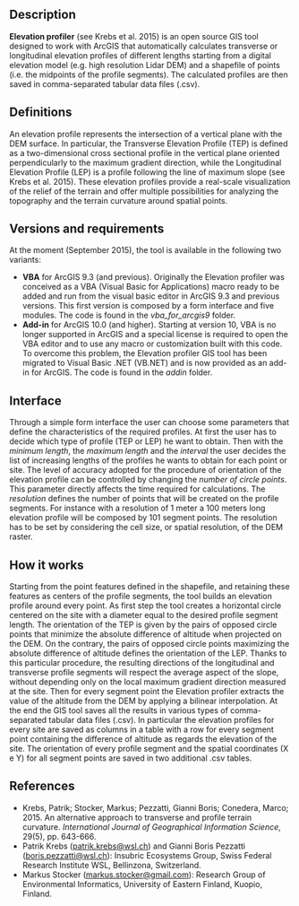 Description
-----------
**Elevation profiler** (see Krebs et al. 2015) is an open source GIS tool designed to work with ArcGIS that automatically calculates transverse or longitudinal elevation profiles of different lengths starting from a digital elevation model (e.g. high resolution Lidar DEM) and a shapefile of points (i.e. the midpoints of the profile segments). The calculated profiles are then saved in comma-separated tabular data files (.csv).

Definitions
----------------------
An elevation profile represents the intersection of a vertical plane with the DEM surface. In particular, the Transverse Elevation Profile (TEP) is defined as a two-dimensional cross sectional profile in the vertical plane oriented perpendicularly to the maximum gradient direction, while the Longitudinal Elevation Profile (LEP) is a profile following the line of maximum slope (see Krebs et al. 2015). These elevation profiles provide a real-scale visualization of the relief of the terrain and offer multiple possibilities for analyzing the topography and the terrain curvature around spatial points.

Versions and requirements
-------------------------
At the moment (September 2015), the tool is available in the following two variants:

* **VBA**	for ArcGIS 9.3 (and previous). Originally the Elevation profiler was conceived as a VBA (Visual Basic for Applications) macro ready to be added and run from the visual basic editor in ArcGIS 9.3 and previous versions. This first version is composed by a form interface and five modules. The code is found in the *vba_for_arcgis9* folder.
* **Add-in** for ArcGIS 10.0 (and higher). Starting at version 10, VBA is no longer supported in ArcGIS and a special license is required to open the VBA editor and to use any macro or customization built with this code. To overcome this problem, the Elevation profiler GIS tool has been migrated to Visual Basic .NET (VB.NET) and is now provided as an add-in for ArcGIS. The code is found in the *addin* folder.

Interface
---------
Through a simple form interface the user can choose some parameters that define the characteristics of the required profiles. At first the user has to decide which type of profile (TEP or LEP) he want to obtain. Then with the *minimum length*, the *maximum length* and the *interval* the user decides the list of increasing lengths of the profiles he wants to obtain for each point or site. The level of accuracy adopted for the procedure of orientation of the elevation profile can be controlled by changing the *number of circle points*. This parameter directly affects the time required for calculations. The *resolution* defines the number of points that will be created on the profile segments. For instance with a resolution of 1 meter a 100 meters long elevation profile will be composed by 101 segment points. The resolution has to be set by considering the cell size, or spatial resolution, of the DEM raster.

How it works
------------
Starting from the point features defined in the shapefile, and retaining these features as centers of the profile segments, the tool builds an elevation profile around every point. As first step the tool creates a horizontal circle centered on the site with a diameter equal to the desired profile segment length. The orientation of the TEP is given by the pairs of opposed circle points that minimize the absolute difference of altitude when projected on the DEM. On the contrary, the pairs of opposed circle points maximizing the absolute difference of altitude defines the orientation of the LEP. Thanks to this particular procedure, the resulting directions of the longitudinal and transverse profile segments will respect the average aspect of the slope, without depending only on the local maximum gradient direction measured at the site. Then for every segment point the Elevation profiler extracts the value of the altitude from the DEM by applying a bilinear interpolation. At the end the GIS tool saves all the results in various types of comma-separated tabular data files (.csv). In particular the elevation profiles for every site are saved as columns in a table with a row for every segment point containing the difference of altitude as regards the elevation of the site. The orientation of every profile segment and the spatial coordinates (X e Y) for all segment points are saved in two additional .csv tables.

References
----------

* Krebs, Patrik; Stocker, Markus; Pezzatti, Gianni Boris; Conedera, Marco; 2015. An alternative approach to transverse and profile terrain curvature. *International Journal of Geographical Information Science*, 29(5), pp. 643-666.
* Patrik Krebs (patrik.krebs@wsl.ch) and Gianni Boris Pezzatti (boris.pezzatti@wsl.ch): Insubric Ecosystems Group, Swiss Federal Research Institute WSL, Bellinzona, Switzerland.
* Markus Stocker (markus.stocker@gmail.com): Research Group of Environmental Informatics, University of Eastern Finland, Kuopio, Finland.
